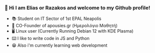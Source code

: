 ### 👋 Hi I am Elias or Razakos and welcome to my Github profile!

- 📚 Student on IT Sector of 1st EPAL Neapolis
- 💼 CO-Founder of apousies.gr (Ημερολόγιο Μαθητή)
- 🖥️ Linux user (Currently Running Debian 12 with KDE Plasma)
- ⌨️ I like to write code in JS and Python
- 😁 Also i'm currently learning web development 
<!--
**eliasdion/eliasdion** is a ✨ _special_ ✨ repository because its `README.md` (this file) appears on your GitHub profile.

Here are some ideas to get you started:

- 🔭 I’m currently working on ...
- 🌱 I’m currently learning ...
- 👯 I’m looking to collaborate on ...
- 🤔 I’m looking for help with ...
- 💬 Ask me about ...
- 📫 How to reach me: ...
- 😄 Pronouns: ...
- ⚡ Fun fact: ...
-->
